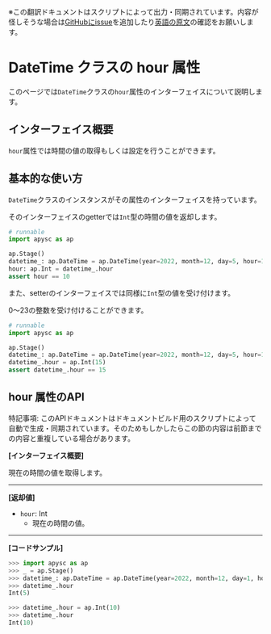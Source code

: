 <span class="inconspicuous-txt">※この翻訳ドキュメントはスクリプトによって出力・同期されています。内容が怪しそうな場合は<a href="https://github.com/simon-ritchie/apysc/issues" target="_blank">GitHubにissue</a>を追加したり[英語の原文](https://simon-ritchie.github.io/apysc/en/datetime_hour.html)の確認をお願いします。</span>

# DateTime クラスの hour 属性

このページでは`DateTime`クラスの`hour`属性のインターフェイスについて説明します。

## インターフェイス概要

`hour`属性では時間の値の取得もしくは設定を行うことができます。

## 基本的な使い方

`DateTime`クラスのインスタンスがその属性のインターフェイスを持っています。

そのインターフェイスのgetterでは`Int`型の時間の値を返却します。

```py
# runnable
import apysc as ap

ap.Stage()
datetime_: ap.DateTime = ap.DateTime(year=2022, month=12, day=5, hour=10)
hour: ap.Int = datetime_.hour
assert hour == 10
```

また、setterのインターフェイスでは同様に`Int`型の値を受け付けます。

0～23の整数を受け付けることができます。

```py
# runnable
import apysc as ap

ap.Stage()
datetime_: ap.DateTime = ap.DateTime(year=2022, month=12, day=5, hour=10)
datetime_.hour = ap.Int(15)
assert datetime_.hour == 15
```

## hour 属性のAPI

<span class="inconspicuous-txt">特記事項: このAPIドキュメントはドキュメントビルド用のスクリプトによって自動で生成・同期されています。そのためもしかしたらこの節の内容は前節までの内容と重複している場合があります。</span>

**[インターフェイス概要]**

現在の時間の値を取得します。<hr>

**[返却値]**

- `hour`: Int
  - 現在の時間の値。

<hr>

**[コードサンプル]**

```py
>>> import apysc as ap
>>> _ = ap.Stage()
>>> datetime_: ap.DateTime = ap.DateTime(year=2022, month=12, day=1, hour=5)
>>> datetime_.hour
Int(5)

>>> datetime_.hour = ap.Int(10)
>>> datetime_.hour
Int(10)
```
